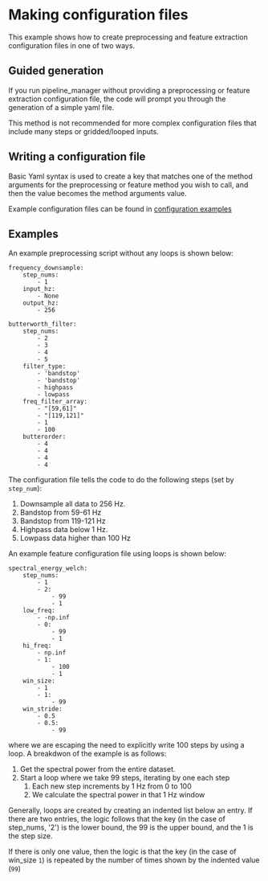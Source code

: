 # Making configuration files

This example shows how to create preprocessing and feature extraction configuration files in one of two ways.

## Guided generation

If you run pipeline_manager without providing a preprocessing or feature extraction configuration file, the code will prompt you through the generation of a simple yaml file.

This method is not recommended for more complex configuration files that include many steps or gridded/looped inputs.

## Writing a configuration file

Basic Yaml syntax is used to create a key that matches one of the method arguments for the preprocessing or feature method you wish to call, and then the value becomes the method arguments value. 

Example configuration files can be found in [configuration examples](config_examples/)

## Examples
An example preprocessing script without any loops is shown below:
```
frequency_downsample:
    step_nums:
        - 1
    input_hz:
        - None
    output_hz:
        - 256

butterworth_filter:
    step_nums:
        - 2
        - 3
        - 4
        - 5
    filter_type:
        - 'bandstop'
        - 'bandstop'
        - highpass
        - lowpass
    freq_filter_array: 
        - "[59,61]"
        - "[119,121]"
        - 1
        - 100
    butterorder:
        - 4
        - 4
        - 4
        - 4
```
The configuration file tells the code to do the following steps (set by `step_num`):
1. Downsample all data to 256 Hz.
2. Bandstop from 59-61 Hz
3. Bandstop from 119-121 Hz
4. Highpass data below 1 Hz.
5. Lowpass data higher than 100 Hz

An example feature configuration file using loops is shown below:
```
spectral_energy_welch:
    step_nums:
        - 1
        - 2:
            - 99
            - 1
    low_freq:
        - -np.inf
        - 0:
            - 99
            - 1
    hi_freq:
        - np.inf
        - 1:
            - 100
            - 1
    win_size:
        - 1
        - 1:
            - 99
    win_stride:
        - 0.5
        - 0.5:
            - 99
```
where we are escaping the need to explicitly write 100 steps by using a loop. A breakdwon of the example is as follows:
1. Get the spectral power from the entire dataset.
2. Start a loop where we take 99 steps, iterating by one each step
    1. Each new step increments by 1 Hz from 0 to 100
    2. We calculate the spectral power in that 1 Hz window
  
Generally, loops are created by creating an indented list below an entry. If there are two entries, the logic follows that the key (in the case of step_nums, '2') is the lower bound, the 99 is the upper bound, and the 1 is the step size.

If there is only one value, then the logic is that the key (in the case of win_size `1`) is repeated by the number of times shown by the indented value (`99`)
